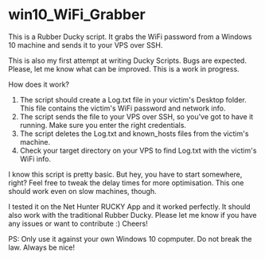 # win10_WiFi_Grabber

This is a Rubber Ducky script. It grabs the WiFi password from a Windows 10 machine and sends it to your VPS over SSH. 

This is also my first attempt at writing Ducky Scripts. Bugs are expected. Please, let me know what can be improved. This is a work in progress.

How does it work?
1. The script should create a Log.txt file in your victim's Desktop folder. This file contains the victim's WiFi password and network info.
2. The script sends the file to your VPS over SSH, so you've got to have it running. Make sure you enter the right credentials.
3. The script deletes the Log.txt and known_hosts files from the victim's machine.
4. Check your target directory on your VPS to find Log.txt with the victim's WiFi info.

I know this script is pretty basic. But hey, you have to start somewhere, right? Feel free to tweak the delay times for more optimisation. This one should work even on slow machines, though.

I tested it on the Net Hunter RUCKY App and it worked perfectly. It should also work with the traditional Rubber Ducky. Please let me know if you have any issues or want to contribute :) Cheers!

PS: Only use it against your own Windows 10 copmputer. Do not break the law. Always be nice!

